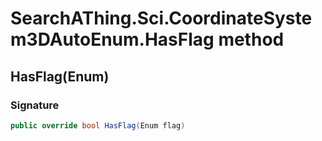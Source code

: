 # SearchAThing.Sci.CoordinateSystem3DAutoEnum.HasFlag method
## HasFlag(Enum)
### Signature
```csharp
public override bool HasFlag(Enum flag)
```
